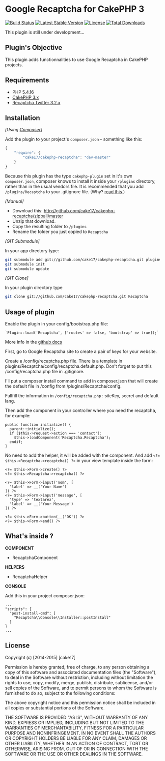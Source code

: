 Google Recaptcha for CakePHP 3
==============================

[![Build Status](https://api.travis-ci.org/cake17/cakephp-recaptcha.png?branch=master)](https://travis-ci.org/cake17/cakephp-recaptcha)
[![Latest Stable Version](https://poser.pugx.org/cake17/cakephp-recaptcha/v/stable.png)](https://packagist.org/packages/cake17/cakephp-recaptcha)
[![License](https://poser.pugx.org/cake17/cakephp-recaptcha/license.png)](https://packagist.org/packages/cake17/cakephp-recaptcha)
[![Total Downloads](https://poser.pugx.org/cake17/cakephp-recaptcha/d/total.png)](https://packagist.org/packages/cake17/cakephp-recaptcha)

This plugin is still under development...

## Plugin's Objective ##

This plugin adds functionnalities to use Google Recaptcha in CakePHP projects.

## Requirements ##

- PHP 5.4.16
- [CakePHP 3.x](http://book.cakephp.org/3.0/en/index.html)
- [Recaptcha Twitter 3.2.x](http://getbootstrap.com)

## Installation ##

_[Using [Composer](http://getcomposer.org/)]_

Add the plugin to your project's `composer.json` - something like this:

```javascript
{
    "require": {
        "cake17/cakephp-recaptcha": "dev-master"
    }
}
```

Because this plugin has the type `cakephp-plugin` set in it's own `composer.json`, composer knows to install it inside your `/plugins` directory, rather than in the usual vendors file. It is recommended that you add `/plugins/Recaptcha` to your .gitignore file. (Why? [read this](http://getcomposer.org/doc/faqs/should-i-commit-the-dependencies-in-my-vendor-directory.md).)

_[Manual]_

- Download this: http://github.com/cake17/cakephp-recaptcha/zipball/master
- Unzip that download.
- Copy the resulting folder to `/plugins`
- Rename the folder you just copied to `Recaptcha`

_[GIT Submodule]_

In your app directory type:

```bash
git submodule add git://github.com/cake17/cakephp-recaptcha.git plugins/Recaptcha
git submodule init
git submodule update
```

_[GIT Clone]_

In your plugin directory type

```bash
git clone git://github.com/cake17/cakephp-recaptcha.git Recaptcha
```

## Usage of plugin ##

Enable the plugin in your config/bootstrap.php file:

	`Plugin::load('Recaptcha', ['routes' => false, 'bootstrap' => true]);`

More info in the [github docs](http://cake17.github.io/cakephp-recaptcha)

First, go to Google Recaptcha site to create a pair of keys for your website.

Create a /config/recaptcha.php file. There is a template in plugins/Recaptcha/config/recaptcha.default.php. Don't forget to put this /config/recaptcha.php file in .gitignore.

I'll put a composer install command to add in composer.json that will create the default file in /config from /plugins/Recaptcha/config.

Fullfill the information in `/config/recaptcha.php` : siteKey, secret and default lang.

Then add the component in your controller where you need the recaptcha, for example:

    public function initialize() {
      parent::initialize();
      if ($this->request->action === 'contact'):
        $this->loadComponent('Recaptcha.Recaptcha');
      endif;
    }

No need to add the helper, it will be added with the component.
And add `<?= $this->Recaptcha->recaptcha() ?>` in your view template inside the form:

    <?= $this->Form->create() ?>
    <?= $this->Recaptcha->recaptcha() ?>

    <?= $this->Form->input('nom', [
      'label' => __('Your Name')
    ]) ?>
    <?= $this->Form->input('message', [
      'type' => 'textarea',
      'label' => __('Your Message')
    ]) ?>

    <?= $this->Form->button(__('OK')) ?>
    <?= $this->Form->end() ?>


## What's inside ? ##

**COMPONENT**

- RecaptchaComponent

**HELPERS**

- RecaptchaHelper

**CONSOLE**

Add this in your project composer.json:

    ...
    "scripts": {
      "post-install-cmd": [
        "Recaptcha\\Console\\Installer::postInstall"
      ]
    }
    ...

## License ##

Copyright (c) [2014-2015] [cake17]

Permission is hereby granted, free of charge, to any person obtaining a copy of this software and associated documentation files (the "Software"), to deal in the Software without restriction, including without limitation the rights to use, copy, modify, merge, publish, distribute, sublicense, and/or sell copies of the Software, and to permit persons to whom the Software is furnished to do so, subject to the following conditions:

The above copyright notice and this permission notice shall be included in all copies or substantial portions of the Software.

THE SOFTWARE IS PROVIDED "AS IS", WITHOUT WARRANTY OF ANY KIND, EXPRESS OR IMPLIED, INCLUDING BUT NOT LIMITED TO THE WARRANTIES OF MERCHANTABILITY, FITNESS FOR A PARTICULAR PURPOSE AND NONINFRINGEMENT. IN NO EVENT SHALL THE AUTHORS OR COPYRIGHT HOLDERS BE LIABLE FOR ANY CLAIM, DAMAGES OR OTHER LIABILITY, WHETHER IN AN ACTION OF CONTRACT, TORT OR OTHERWISE, ARISING FROM, OUT OF OR IN CONNECTION WITH THE SOFTWARE OR THE USE OR OTHER DEALINGS IN THE SOFTWARE.
